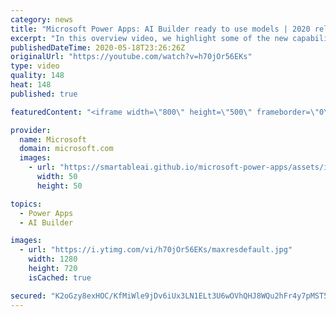 ```yaml
---
category: news
title: "Microsoft Power Apps: AI Builder ready to use models | 2020 release wave 1 overview"
excerpt: "In this overview video, we highlight some of the new capabilities included in the latest update to Microsoft Power Apps, AI Builder ready to use models.     Here are the capabilities covered:   • Entity extraction helps you by identifying and extracting people, dates, places, locations, etc. from text"
publishedDateTime: 2020-05-18T23:26:26Z
originalUrl: "https://youtube.com/watch?v=h70jOr56EKs"
type: video
quality: 148
heat: 148
published: true

featuredContent: "<iframe width=\"800\" height=\"500\" frameborder=\"0\" src=\"https://www.youtube.com/embed/h70jOr56EKs\" allow=\"accelerometer; autoplay; encrypted-media; gyroscope; picture-in-picture\" allowfullscreen></iframe>"

provider:
  name: Microsoft
  domain: microsoft.com
  images:
    - url: "https://smartableai.github.io/microsoft-power-apps/assets/images/organizations/microsoft.com-50x50.jpg"
      width: 50
      height: 50

topics:
  - Power Apps
  - AI Builder

images:
  - url: "https://i.ytimg.com/vi/h70jOr56EKs/maxresdefault.jpg"
    width: 1280
    height: 720
    isCached: true

secured: "K2oGzy8exHOC/KfMiWle9jDv6iUx3LN1ELt3U6wOVhQHJ8WQu2hFr4y7pMST5+TZuygWys7vyf/V8VoxkHdkjVl2POsQFFQVpdtM5D2/hX2cdKHeYdTgMAueJ4VlUCSYugeQBODR+ZdyxBO+PgBWxoaIdsCQi3kC1I8zeA2Ajcuz1QFGSiYvlGJr2L01bApwA61z7CJRqVub7ywcfZg/l9vl/IoMZzrtX+xa4ARk498CL9C8tjdPgAXmkUO2hQwLQ8a0rUen4SBdnZHae2/fuQzMBc0AsmVMyqqJfFQd5GVupYcxFf6kyXtVxj4nuFa9rSS9W1bzlSO7JYtLGncXJwZpPdPZhab/22Dd4efR3D+XgnPYonDpRE+DqmYYEOzVopW+q5ZOCTPq267OZPHbXyIxC6H7GvsN22d8HUiqQBPsWZD4oJqrfmRlEwGSdOTC;C+bNRvuOpPcwsmHM6+f+9Q=="
---
```


